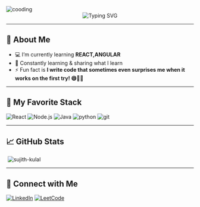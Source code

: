 <img  alt="cooding" src="https://user-images.githubusercontent.com/43218009/174121071-6b1d8a8e-8348-4f18-84dc-25c8d5e2061b.gif"  />

<div align="center">
  <img src="https://readme-typing-svg.herokuapp.com?font=Fira+Code&weight=500&pause=1000&color=61DAFB&center=true&vCenter=true&width=435&lines=Hey+%7C+Iam;Sujith+Kulal;" alt="Typing SVG" />
</div>

---

##  🌱  About Me

- 💻  I’m currently learning **REACT,ANGULAR**
- 🧠 Constantly learning & sharing what I learn
- ⚡ Fun fact is **I write code that sometimes even surprises me when it works on the first try! 😄👨‍💻**

---

## 🧠 My Favorite Stack

![React](https://img.shields.io/badge/-React-61DAFB?style=for-the-badge&logo=react&logoColor=black)
![Node.js](https://img.shields.io/badge/-Node.js-000000?style=for-the-badge&logo=nodejs)
![Java](https://img.shields.io/badge/-Java-3178C6?style=for-the-badge&logo=java)
![python](https://img.shields.io/badge/-Python-06B6D4?style=for-the-badge&logo=python)
![git](https://img.shields.io/badge/-Git-06B6D4?style=for-the-badge&logo=git)



---

## 📈 GitHub Stats

<p align="left">
</p>





<p>&nbsp;<img align="center" src="https://github-readme-stats.vercel.app/api?username=sujith-kulal&show_icons=true&locale=en" alt="sujith-kulal" /></p>

---

## 🤝 Connect with Me


[![LinkedIn](https://img.shields.io/badge/-LinkedIn-0077B5?style=flat&logo=linkedin&logoColor=white)](https://linkedin.com/in/sujith-kulal-09a888322)
[![LeetCode](https://img.shields.io/badge/-LeetCode-0077B5?style=flat&logo=leetcode&logoColor=white)](https://leetcode.com/u/SUJITH_kulal)




